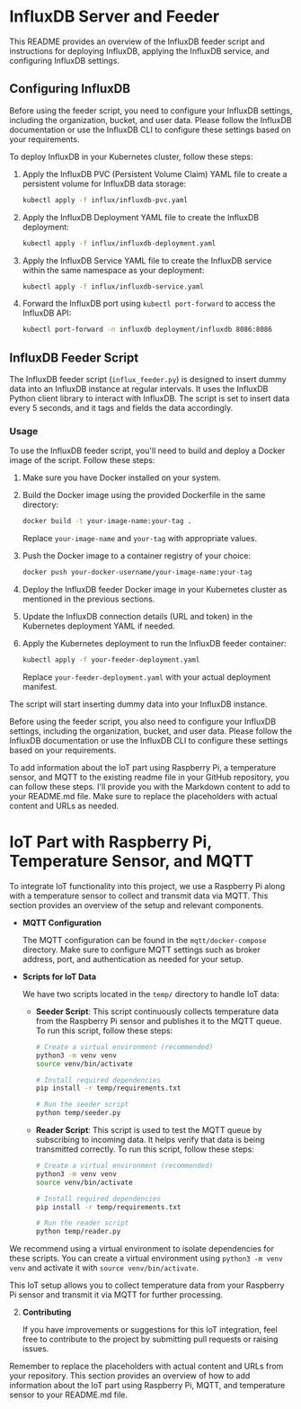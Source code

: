 # InfluxDB Server and Feeder

This README provides an overview of the InfluxDB feeder script and instructions for deploying InfluxDB, applying the InfluxDB service, and configuring InfluxDB settings.

## Configuring InfluxDB

Before using the feeder script, you need to configure your InfluxDB settings, including the organization, bucket, and user data. Please follow the InfluxDB documentation or use the InfluxDB CLI to configure these settings based on your requirements.


To deploy InfluxDB in your Kubernetes cluster, follow these steps:

1. Apply the InfluxDB PVC (Persistent Volume Claim) YAML file to create a persistent volume for InfluxDB data storage:

   ```bash
   kubectl apply -f influx/influxdb-pvc.yaml
   ```

2. Apply the InfluxDB Deployment YAML file to create the InfluxDB deployment:

   ```bash
   kubectl apply -f influx/influxdb-deployment.yaml
   ```

3. Apply the InfluxDB Service YAML file to create the InfluxDB service within the same namespace as your deployment:

   ```bash
   kubectl apply -f influx/influxdb-service.yaml
   ```

4. Forward the InfluxDB port using `kubectl port-forward` to access the InfluxDB API:

   ```bash
   kubectl port-forward -n influxdb deployment/influxdb 8086:8086
   ```



## InfluxDB Feeder Script

The InfluxDB feeder script (`influx_feeder.py`) is designed to insert dummy data into an InfluxDB instance at regular intervals. It uses the InfluxDB Python client library to interact with InfluxDB. The script is set to insert data every 5 seconds, and it tags and fields the data accordingly.


### Usage

To use the InfluxDB feeder script, you'll need to build and deploy a Docker image of the script. Follow these steps:

1. Make sure you have Docker installed on your system.

2. Build the Docker image using the provided Dockerfile in the same directory:

   ```bash
   docker build -t your-image-name:your-tag .
   ```

   Replace `your-image-name` and `your-tag` with appropriate values.

3. Push the Docker image to a container registry of your choice:

   ```bash
   docker push your-docker-username/your-image-name:your-tag
   ```

4. Deploy the InfluxDB feeder Docker image in your Kubernetes cluster as mentioned in the previous sections.

5. Update the InfluxDB connection details (URL and token) in the Kubernetes deployment YAML if needed.

6. Apply the Kubernetes deployment to run the InfluxDB feeder container:

   ```bash
   kubectl apply -f your-feeder-deployment.yaml
   ```

   Replace `your-feeder-deployment.yaml` with your actual deployment manifest.

The script will start inserting dummy data into your InfluxDB instance.

Before using the feeder script, you also need to configure your InfluxDB settings, including the organization, bucket, and user data. Please follow the InfluxDB documentation or use the InfluxDB CLI to configure these settings based on your requirements.


To add information about the IoT part using Raspberry Pi, a temperature sensor, and MQTT to the existing readme file in your GitHub repository, you can follow these steps. I'll provide you with the Markdown content to add to your README.md file. Make sure to replace the placeholders with actual content and URLs as needed.

# **IoT Part with Raspberry Pi, Temperature Sensor, and MQTT**

   To integrate IoT functionality into this project, we use a Raspberry Pi along with a temperature sensor to collect and transmit data via MQTT. This section provides an overview of the setup and relevant components.

   - **MQTT Configuration**

     The MQTT configuration can be found in the `mqtt/docker-compose` directory. Make sure to configure MQTT settings such as broker address, port, and authentication as needed for your setup.

   - **Scripts for IoT Data**

     We have two scripts located in the `temp/` directory to handle IoT data:

     - **Seeder Script**: This script continuously collects temperature data from the Raspberry Pi sensor and publishes it to the MQTT queue. To run this script, follow these steps:

       ```bash
       # Create a virtual environment (recommended)
       python3 -m venv venv
       source venv/bin/activate

       # Install required dependencies
       pip install -r temp/requirements.txt

       # Run the seeder script
       python temp/seeder.py
       ```

     - **Reader Script**: This script is used to test the MQTT queue by subscribing to incoming data. It helps verify that data is being transmitted correctly. To run this script, follow these steps:

       ```bash
       # Create a virtual environment (recommended)
       python3 -m venv venv
       source venv/bin/activate

       # Install required dependencies
       pip install -r temp/requirements.txt

       # Run the reader script
       python temp/reader.py
       ```

   We recommend using a virtual environment to isolate dependencies for these scripts. You can create a virtual environment using `python3 -m venv venv` and activate it with `source venv/bin/activate`.

   This IoT setup allows you to collect temperature data from your Raspberry Pi sensor and transmit it via MQTT for further processing.

2. **Contributing**

   If you have improvements or suggestions for this IoT integration, feel free to contribute to the project by submitting pull requests or raising issues.

Remember to replace the placeholders with actual content and URLs from your repository. This section provides an overview of how to add information about the IoT part using Raspberry Pi, MQTT, and temperature sensor to your README.md file.


